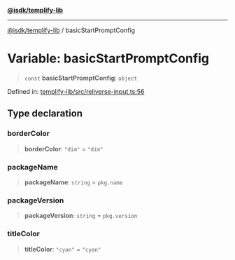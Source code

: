 [**@isdk/templify-lib**](../README.md)

***

[@isdk/templify-lib](../globals.md) / basicStartPromptConfig

# Variable: basicStartPromptConfig

> `const` **basicStartPromptConfig**: `object`

Defined in: [templify-lib/src/reliverse-input.ts:56](https://github.com/isdk/templify-lib.js/blob/a4bd00ad1125d7bea4f09fdb1587c7d10c774e22/src/reliverse-input.ts#L56)

## Type declaration

### borderColor

> **borderColor**: `"dim"` = `"dim"`

### packageName

> **packageName**: `string` = `pkg.name`

### packageVersion

> **packageVersion**: `string` = `pkg.version`

### titleColor

> **titleColor**: `"cyan"` = `"cyan"`
